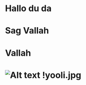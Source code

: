 # Hallo du da
<h1>Sag Vallah<h1>
<h1>Vallah<h1>
<image src="https://i.pinimg.com/originals/b0/72/3c/b0723c75349b400ef5e96108f8d970ec.jpg" alt="Alt text"/>
!yooli.jpg
